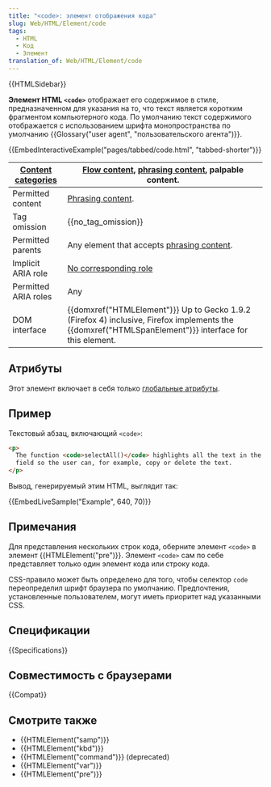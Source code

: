 ```yaml
---
title: "<code>: элемент отображения кода"
slug: Web/HTML/Element/code
tags:
  - HTML
  - Код
  - Элемент
translation_of: Web/HTML/Element/code
---
```


{{HTMLSidebar}}

**Элемент HTML `<code>`** отображает его содержимое в стиле, предназначенном для указания на то, что текст является коротким фрагментом компьютерного кода. По умолчанию текст содержимого отображается с использованием шрифта монопространства по умолчанию {{Glossary("user agent", "пользовательского агента")}}.

{{EmbedInteractiveExample("pages/tabbed/code.html", "tabbed-shorter")}}

| [Content categories](/ru/docs/Web/HTML/Content_categories) | [Flow content](/ru/docs/Web/HTML/Content_categories#Flow_content), [phrasing content](/ru/docs/Web/HTML/Content_categories#Phrasing_content), palpable content. |
| ---------------------------------------------------------- | --------------------------------------------------------------------------------------------------------------------------------------------------------------- |
| Permitted content                                          | [Phrasing content](/ru/docs/Web/HTML/Content_categories#Phrasing_content).                                                                                      |
| Tag omission                                               | {{no_tag_omission}}                                                                                                                                             |
| Permitted parents                                          | Any element that accepts [phrasing content](/ru/docs/Web/HTML/Content_categories#Phrasing_content).                                                             |
| Implicit ARIA role                                         | [No corresponding role](https://www.w3.org/TR/html-aria/#dfn-no-corresponding-role)                                                                             |
| Permitted ARIA roles                                       | Any                                                                                                                                                             |
| DOM interface                                              | {{domxref("HTMLElement")}} Up to Gecko 1.9.2 (Firefox 4) inclusive, Firefox implements the {{domxref("HTMLSpanElement")}} interface for this element.           |

## Атрибуты

Этот элемент включает в себя только [глобальные атрибуты](/ru/Web/HTML/Global_attributes).

## Пример

Текстовый абзац, включающий `<code>`:

```html
<p>
  The function <code>selectAll()</code> highlights all the text in the input
  field so the user can, for example, copy or delete the text.
</p>
```

Вывод, генерируемый этим HTML, выглядит так:

{{EmbedLiveSample("Example", 640, 70)}}

## Примечания

Для представления нескольких строк кода, оберните элемент `<code>` в элемент {{HTMLElement("pre")}}. Элемент `<code>` сам по себе представляет только один элемент кода или строку кода.

CSS-правило может быть определено для того, чтобы селектор `code` переопределил шрифт браузера по умолчанию. Предпочтения, установленные пользователем, могут иметь приоритет над указанными CSS.

## Спецификации

{{Specifications}}

## Совместимость с браузерами

{{Compat}}

## Смотрите также

- {{HTMLElement("samp")}}
- {{HTMLElement("kbd")}}
- {{HTMLElement("command")}} (deprecated)
- {{HTMLElement("var")}}
- {{HTMLElement("pre")}}
